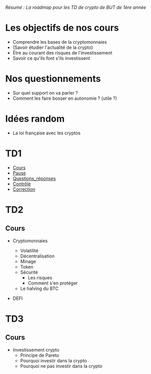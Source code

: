 _Résumé : La roadmap pour les TD de crypto de BUT de 1ère année_

# Les objectifs de nos cours

- Comprendre les bases de la cryptomonnaies
- (Savoir étudier l'actualité de la crypto)
- Être au courant des risques de l'investissement
- Savoir ce qu'ils font s'ils investissent

# Nos questionnements

- Sur quel support on va parler ?
- Comment les faire bosser en autonomie ? (utile ?)

# Idées random

- La loi française avec les cryptos

# TD1

- [Cours](/TD1/TD1.md)
- [Pause](TD1/Pause.md)
- [Questions_réponses](TD1/Questions_réponses.md)
- [Contrôle](TD1/Contrôle.md)
- [Correction](TD1/TD1.md)

# TD2

## Cours

- Cryptomonnaies

  - Volatilité
  - Décentralisation
  - Minage
  - Token
  - Sécurité
    - Les risques
    - Comment s'en protéger
  - Le halving du BTC

- DEFI

# TD3

## Cours

- Investissement crypto
  - Principe de Pareto
  - Pourquoi investir dans la crypto
  - Pourquoi ne pas investir dans la crypto
